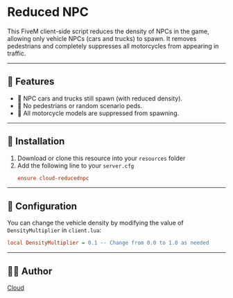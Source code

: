 # Reduced NPC

This FiveM client-side script reduces the density of NPCs in the game, allowing only vehicle NPCs (cars and trucks) to spawn. It removes pedestrians and completely suppresses all motorcycles from appearing in traffic.

---

## 🚀 Features

- 🚗 NPC cars and trucks still spawn (with reduced density).
- 🚫 No pedestrians or random scenario peds.
- 🛵 All motorcycle models are suppressed from spawning.

---

## 📁 Installation

1. Download or clone this resource into your `resources` folder
2. Add the following line to your `server.cfg` 
   ```cfg
   ensure cloud-reducednpc
   ```

---

## 🔧 Configuration

You can change the vehicle density by modifying the value of `DensityMultiplier` in `client.lua`:

```cfg
local DensityMultiplier = 0.1 -- Change from 0.0 to 1.0 as needed
```

---

## 🧑‍💻 Author

[Cloud](https://github.com/Comethruuu)
